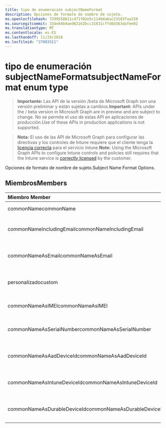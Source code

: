 ```yaml
---
title: tipo de enumeración subjectNameFormat
description: Opciones de formato de nombre de sujeto.
ms.openlocfilehash: 7299558011c471f02e5c1149da6ac23183faa150
ms.sourcegitcommit: 334e84b4aed63162bcc31831cffd6d363dafee02
ms.translationtype: MT
ms.contentlocale: es-ES
ms.lasthandoff: 11/29/2018
ms.locfileid: "27083311"
---
```

# <a name="subjectnameformat-enum-type"></a><span data-ttu-id="06b87-103">tipo de enumeración subjectNameFormat</span><span class="sxs-lookup"><span data-stu-id="06b87-103">subjectNameFormat enum type</span></span>

> <span data-ttu-id="06b87-104">**Importante:** Las API de la versión /beta de Microsoft Graph son una versión preliminar y están sujetas a cambios.</span><span class="sxs-lookup"><span data-stu-id="06b87-104">**Important:** APIs under the / beta version in Microsoft Graph are in preview and are subject to change.</span></span> <span data-ttu-id="06b87-105">No se permite el uso de estas API en aplicaciones de producción.</span><span class="sxs-lookup"><span data-stu-id="06b87-105">Use of these APIs in production applications is not supported.</span></span>

> <span data-ttu-id="06b87-106">**Nota:** El uso de las API de Microsoft Graph para configurar las directivas y los controles de Intune requiere que el cliente tenga la [licencia correcta](https://go.microsoft.com/fwlink/?linkid=839381) para el servicio Intune.</span><span class="sxs-lookup"><span data-stu-id="06b87-106">**Note:** Using the Microsoft Graph APIs to configure Intune controls and policies still requires that the Intune service is [correctly licensed](https://go.microsoft.com/fwlink/?linkid=839381) by the customer.</span></span>

<span data-ttu-id="06b87-107">Opciones de formato de nombre de sujeto.</span><span class="sxs-lookup"><span data-stu-id="06b87-107">Subject Name Format Options.</span></span>
## <a name="members"></a><span data-ttu-id="06b87-108">Miembros</span><span class="sxs-lookup"><span data-stu-id="06b87-108">Members</span></span>
|<span data-ttu-id="06b87-109">Miembro	</span><span class="sxs-lookup"><span data-stu-id="06b87-109">Member</span></span>|<span data-ttu-id="06b87-110">Valor</span><span class="sxs-lookup"><span data-stu-id="06b87-110">Value</span></span>|<span data-ttu-id="06b87-111">Descripción</span><span class="sxs-lookup"><span data-stu-id="06b87-111">Description</span></span>|
|:---|:---|:---|
|<span data-ttu-id="06b87-112">commonName</span><span class="sxs-lookup"><span data-stu-id="06b87-112">commonName</span></span>|<span data-ttu-id="06b87-113">0</span><span class="sxs-lookup"><span data-stu-id="06b87-113">0</span></span>|<span data-ttu-id="06b87-114">Nombre común.</span><span class="sxs-lookup"><span data-stu-id="06b87-114">Common name.</span></span>|
|<span data-ttu-id="06b87-115">commonNameIncludingEmail</span><span class="sxs-lookup"><span data-stu-id="06b87-115">commonNameIncludingEmail</span></span>|<span data-ttu-id="06b87-116">1</span><span class="sxs-lookup"><span data-stu-id="06b87-116">1</span></span>|<span data-ttu-id="06b87-117">Nombre común incluido el correo electrónico.</span><span class="sxs-lookup"><span data-stu-id="06b87-117">Common Name Including Email.</span></span>|
|<span data-ttu-id="06b87-118">commonNameAsEmail</span><span class="sxs-lookup"><span data-stu-id="06b87-118">commonNameAsEmail</span></span>|<span data-ttu-id="06b87-119">2</span><span class="sxs-lookup"><span data-stu-id="06b87-119">2</span></span>|<span data-ttu-id="06b87-120">Nombre común como correo electrónico.</span><span class="sxs-lookup"><span data-stu-id="06b87-120">Common Name As Email.</span></span>|
|<span data-ttu-id="06b87-121">personalizado</span><span class="sxs-lookup"><span data-stu-id="06b87-121">custom</span></span>|<span data-ttu-id="06b87-122">3</span><span class="sxs-lookup"><span data-stu-id="06b87-122">3</span></span>|<span data-ttu-id="06b87-123">Formato de nombre de sujeto personalizado.</span><span class="sxs-lookup"><span data-stu-id="06b87-123">Custom subject name format.</span></span>|
|<span data-ttu-id="06b87-124">commonNameAsIMEI</span><span class="sxs-lookup"><span data-stu-id="06b87-124">commonNameAsIMEI</span></span>|<span data-ttu-id="06b87-125">5</span><span class="sxs-lookup"><span data-stu-id="06b87-125">5</span></span>|<span data-ttu-id="06b87-126">Nombre común como IMEI.</span><span class="sxs-lookup"><span data-stu-id="06b87-126">Common Name As IMEI.</span></span>|
|<span data-ttu-id="06b87-127">commonNameAsSerialNumber</span><span class="sxs-lookup"><span data-stu-id="06b87-127">commonNameAsSerialNumber</span></span>|<span data-ttu-id="06b87-128">6</span><span class="sxs-lookup"><span data-stu-id="06b87-128">6</span></span>|<span data-ttu-id="06b87-129">Nombre común como número de serie.</span><span class="sxs-lookup"><span data-stu-id="06b87-129">Common Name As Serial Number.</span></span>|
|<span data-ttu-id="06b87-130">commonNameAsAadDeviceId</span><span class="sxs-lookup"><span data-stu-id="06b87-130">commonNameAsAadDeviceId</span></span>|<span data-ttu-id="06b87-131">7</span><span class="sxs-lookup"><span data-stu-id="06b87-131">7</span></span>|<span data-ttu-id="06b87-132">Nombre común como número de serie.</span><span class="sxs-lookup"><span data-stu-id="06b87-132">Common Name As Serial Number.</span></span>|
|<span data-ttu-id="06b87-133">commonNameAsIntuneDeviceId</span><span class="sxs-lookup"><span data-stu-id="06b87-133">commonNameAsIntuneDeviceId</span></span>|<span data-ttu-id="06b87-134">8</span><span class="sxs-lookup"><span data-stu-id="06b87-134">8</span></span>|<span data-ttu-id="06b87-135">Nombre común como número de serie.</span><span class="sxs-lookup"><span data-stu-id="06b87-135">Common Name As Serial Number.</span></span>|
|<span data-ttu-id="06b87-136">commonNameAsDurableDeviceId</span><span class="sxs-lookup"><span data-stu-id="06b87-136">commonNameAsDurableDeviceId</span></span>|<span data-ttu-id="06b87-137">9</span><span class="sxs-lookup"><span data-stu-id="06b87-137">9</span></span>|<span data-ttu-id="06b87-138">Nombre común como número de serie.</span><span class="sxs-lookup"><span data-stu-id="06b87-138">Common Name As Serial Number.</span></span>|





